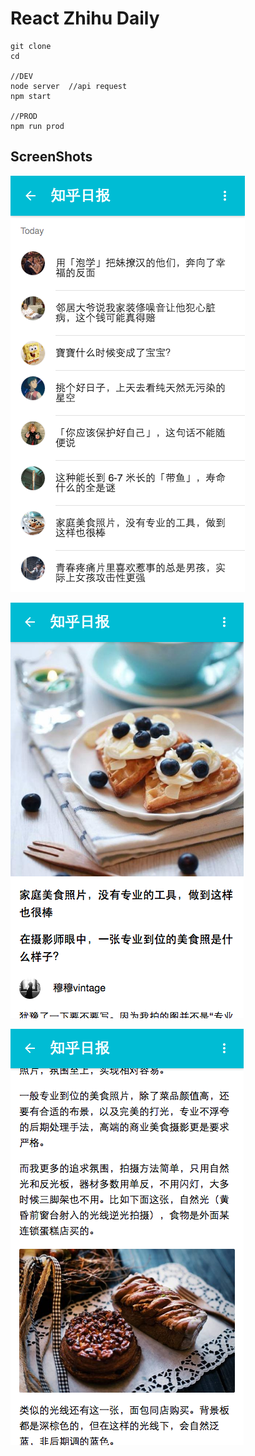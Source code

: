 # React Zhihu Daily

```
git clone
cd

//DEV
node server  //api request
npm start

//PROD
npm run prod
```

## ScreenShots

![1](./screenshots/1.png)

![2](./screenshots/2.png)

![3](./screenshots/3.png)
